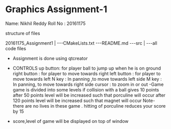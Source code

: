 Graphics Assignment-1 
=========================


Name: Nikhil Reddy
Roll No : 20161175

structure of files

20161175_Assignment1
      |
      ---CMakeLists.txt
      ---README.md
      ---src
           |
           ---all code files

- Assignment is done using qtcreator
- CONTROLS
     up button: for player ball to jump up when he is on ground
     right button : for player to move towards right
     left button : for player to move towards left
     N key : In panning ,to move towards left side
     M key : In panning, to move towards right side
     cursor : to zoom in or out
-Game
   game is divided into some levels 
   if collision with a ball gives 10 points
  after 50 points level will be increased such that porculine will occur
  after 120  points level will be increased such that magnet will occur
  Note- there are no lives in these game . hitting of porculine reduces your score by 15 

- score,level of game will be displayed on top of window 
